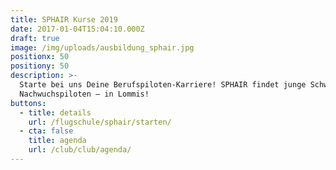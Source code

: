 ```yaml
---
title: SPHAIR Kurse 2019
date: 2017-01-04T15:04:10.000Z
draft: true
image: /img/uploads/ausbildung_sphair.jpg
positionx: 50
positiony: 50
description: >-
  Starte bei uns Deine Berufspiloten-Karriere! SPHAIR findet junge Schweizer
  Nachwuchspiloten – in Lommis!
buttons:
  - title: details
    url: /flugschule/sphair/starten/
  - cta: false
    title: agenda
    url: /club/club/agenda/
---
```


